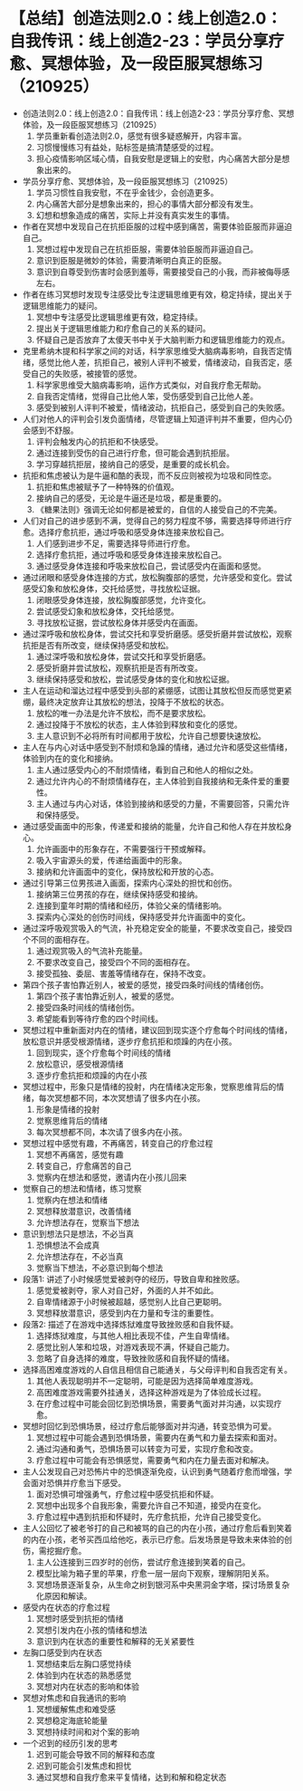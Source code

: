 # 【总结】创造法则2.0：线上创造2.0：自我传讯：线上创造2-23：学员分享疗愈、冥想体验，及一段臣服冥想练习（210925）

-   创造法则2.0：线上创造2.0：自我传讯：线上创造2-23：学员分享疗愈、冥想体验，及一段臣服冥想练习（210925）
    1.  学员重新看创造法则2.0，感觉有很多疑惑解开，内容丰富。
    2.  习惯慢慢练习有益处，贴标签是搞清楚感受的过程。
    3.  担心疫情影响区域心情，自我安慰是逻辑上的安慰，内心痛苦大部分是想象出来的。
-   学员分享疗愈、冥想体验，及一段臣服冥想练习（210925）
    1.  学员习惯性自我安慰，不在乎金钱少，会创造更多。
    2.  内心痛苦大部分是想象出来的，担心的事情大部分都没有发生。
    3.  幻想和想象造成的痛苦，实际上并没有真实发生的事情。
-   作者在冥想中发现自己在抗拒臣服的过程中感到痛苦，需要体验臣服而非逼迫自己。
    1.  冥想过程中发现自己在抗拒臣服，需要体验臣服而非逼迫自己。
    2.  意识到臣服是微妙的体验，需要清晰明白真正的臣服。
    3.  意识到自尊受到伤害时会感到羞辱，需要接受自己的小我，而非被侮辱感左右。
-   作者在练习冥想时发现专注感受比专注逻辑思维更有效，稳定持续，提出关于逻辑思维能力的疑问。
    1.  冥想中专注感受比逻辑思维更有效，稳定持续。
    2.  提出关于逻辑思维能力和疗愈自己的关系的疑问。
    3.  怀疑自己是否放弃了太傻天书中关于大脑判断力和逻辑思维能力的观点。
-   克里希纳木提和科学家之间的对话，科学家思维受大脑病毒影响，自我否定情绪，感觉比他人差，抗拒自己，被别人评判不被爱，情绪波动，自我否定，感受自己的失败感，被接管的感觉。
    1.  科学家思维受大脑病毒影响，运作方式类似，对自我疗愈无帮助。
    2.  自我否定情绪，觉得自己比他人笨，受伤感受到自己比他人差。
    3.  感受到被别人评判不被爱，情绪波动，抗拒自己，感受到自己的失败感。
-   人们对他人的评判会引发负面情绪，尽管逻辑上知道评判并不重要，但内心仍会感到不舒服。
    1.  评判会触发内心的抗拒和不快感受。
    2.  通过连接到受伤的自己进行疗愈，但可能会遇到抗拒层。
    3.  学习穿越抗拒层，接纳自己的感受，是重要的成长机会。
-   抗拒和焦虑被认为是牛逼和酷的表现，而不反应则被视为垃圾和同性恋。
    1.  抗拒和焦虑被赋予了一种特殊的价值观。
    2.  接纳自己的感受，无论是牛逼还是垃圾，都是重要的。
    3.  《糖果法则》强调无论如何都是被爱的，自信的人接受自己的不完美。
-   人们对自己的进步感到不满，觉得自己的努力程度不够，需要选择导师进行疗愈。选择疗愈抗拒，通过呼吸和感受身体连接来放松自己。
    1.  人们感到进步不足，需要选择导师进行疗愈。
    2.  选择疗愈抗拒，通过呼吸和感受身体连接来放松自己。
    3.  通过感受身体连接和呼吸来放松自己，尝试感受内在画面和感觉。
-   通过闭眼和感受身体连接的方式，放松胸腹部的感觉，允许感受和变化。尝试感受幻象和放松身体，交托给感觉，寻找放松证据。
    1.  闭眼感受身体连接，放松胸腹部感觉，允许变化。
    2.  尝试感受幻象和放松身体，交托给感觉。
    3.  寻找放松证据，尝试放松身体并感受内在画面。
-   通过深呼吸和放松身体，尝试交托和享受折磨感。感受折磨并尝试放松，观察抗拒是否有所改变，继续保持感受和放松。
    1.  通过深呼吸和放松身体，尝试交托和享受折磨感。
    2.  感受折磨并尝试放松，观察抗拒是否有所改变。
    3.  继续保持感受和放松，尝试感受身体的变化和放松证据。
-   主人在运动和溜达过程中感受到头部的紧绷感，试图让其放松但反而感觉更紧绷，最终决定放弃让其放松的想法，投降于不放松的状态。
    1.  放松的唯一办法是允许不放松，而不是要求放松。
    2.  通过投降于不放松的状态，主人体验到释放和变化的感觉。
    3.  主人意识到不必将所有时间都用于放松，允许自己想要快速放松。
-   主人在与内心对话中感受到不耐烦和急躁的情绪，通过允许和感受这些情绪，体验到内在的变化和接纳。
    1.  主人通过感受内心的不耐烦情绪，看到自己和他人的相似之处。
    2.  通过允许内心的不耐烦情绪存在，主人体验到自我接纳和无条件爱的重要性。
    3.  主人通过与内心对话，体验到接纳和感受的力量，不需要回答，只需允许和保持感受。
-   通过感受画面中的形象，传递爱和接纳的能量，允许自己和他人存在并放松身心。
    1.  允许画面中的形象存在，不需要强行干预或解释。
    2.  吸入宇宙源头的爱，传递给画面中的形象。
    3.  接纳和允许画面中的变化，保持放松和开放的心态。
-   通过引导第三位男孩进入画面，探索内心深处的担忧和创伤。
    1.  接纳第三位男孩的存在，继续保持感受和接纳。
    2.  连接到童年时期的情绪和经历，体验父亲的情绪影响。
    3.  探索内心深处的创伤时间线，保持感受并允许画面中的变化。
-   通过深呼吸观赏吸入的气流，补充稳定安全的能量，不要求改变自己，接受四个不同的面相存在。
    1.  通过观赏吸入的气流补充能量。
    2.  不要求改变自己，接受四个不同的面相存在。
    3.  接受孤独、委屈、害羞等情绪存在，保持不改变。
-   第四个孩子害怕靠近别人，被爱的感觉，接受四条时间线的情绪创伤。
    1.  第四个孩子害怕靠近别人，被爱的感觉。
    2.  接受四条时间线的情绪创伤。
    3.  希望能看到等待疗愈的四个时间线。
-   冥想过程中重新面对内在的情绪，建议回到现实逐个疗愈每个时间线的情绪，放松意识并感受根源情绪，逐步疗愈抗拒和烦躁的内在小孩。
    1.  回到现实，逐个疗愈每个时间线的情绪
    2.  放松意识，感受根源情绪
    3.  逐步疗愈抗拒和烦躁的内在小孩
-   冥想过程中，形象只是情绪的投射，内在情绪决定形象，觉察思维背后的情绪，每次冥想都不同，本次冥想请了很多内在小孩。
    1.  形象是情绪的投射
    2.  觉察思维背后的情绪
    3.  每次冥想都不同，本次请了很多内在小孩。
-   冥想过程中感觉有趣，不再痛苦，转变自己的疗愈过程
    1.  冥想不再痛苦，感觉有趣
    2.  转变自己，疗愈痛苦的自己
    3.  觉察内在想法和感觉，邀请内在小孩儿回来
-   觉察自己的想法和情绪，练习觉察
    1.  觉察内在想法和情绪
    2.  冥想释放潜意识，改善情绪
    3.  允许想法存在，觉察当下想法
-   意识到想法只是想法，不必当真
    1.  恐惧想法不会成真
    2.  允许想法存在，不必当真
    3.  觉察当下想法，不必意识到每个想法
-   段落1: 讲述了小时候感觉爱被剥夺的经历，导致自卑和挫败感。
    1.  感觉爱被剥夺，家人对自己好，外面的人并不如此。
    2.  自卑情绪源于小时候被超越，感觉别人比自己更聪明。
    3.  冥想释放潜意识，感受到内在力量和专注的重要性。
-   段落2: 描述了在游戏中选择炼狱难度导致挫败感和自我怀疑。
    1.  选择炼狱难度，与其他人相比表现不佳，产生自卑情绪。
    2.  感觉比别人笨和垃圾，对游戏表现不满，怀疑自己能力。
    3.  忽略了自身选择的难度，导致挫败感和自我怀疑的情绪。
-   选择高困难度游戏的人自信且相信自己能通关，与父母评判和自我否定有关。
    1.  其他人表现聪明并不一定聪明，可能是因为选择简单难度游戏。
    2.  高困难度游戏需要外挂通关，选择这种游戏是为了体验成长过程。
    3.  在疗愈过程中可能会回忆到恐惧场景，需要勇气面对并沟通，以实现疗愈。
-   冥想时回忆到恐惧场景，经过疗愈后能够面对并沟通，转变恐惧为可爱。
    1.  冥想过程中可能会遇到恐惧场景，需要内在勇气和力量去探索和面对。
    2.  通过沟通和勇气，恐惧场景可以转变为可爱，实现疗愈和改变。
    3.  疗愈过程中可能会有恐惧感觉，需要勇气和内在力量去面对和解决。
-   主人公发现自己对恐怖片中的恐惧逐渐免疫，认识到勇气随着疗愈而增强，学会面对恐惧并疗愈当下感受。
    1.  面对恐惧可增强勇气，疗愈过程中感受抗拒和怀疑。
    2.  冥想中出现多个自我形象，需要允许自己不知道，接受内在变化。
    3.  疗愈过程中遇到抗拒和怀疑时，先疗愈抗拒，允许自己接受变化。
-   主人公回忆了被老爷打的自己和被骂的自己的内在小孩，通过疗愈后看到笑着的内在小孩，老爷买西瓜给他吃，表示已疗愈。后发场景是导致未来体验的创伤，需挖掘疗愈。
    1.  主人公连接到三四岁时的创伤，尝试疗愈连接到笑着的自己。
    2.  模型比喻为箱子里的苹果，疗愈一层一层向下观察，理解阴阳关系。
    3.  冥想场景逐渐复杂，从生命之树到银河系中央黑洞金字塔，探讨场景复杂化原因和解读。
-   感受内在状态的疗愈过程
    1.  冥想时感受到抗拒的情绪
    2.  冥想引发内在小孩的情绪和想法
    3.  意识到内在状态的重要性和解释的无关紧要性
-   左胸口感受到内在状态
    1.  冥想结束后左胸口感觉持续
    2.  体验到内在状态的熟悉感觉
    3.  冥想对内在状态的影响和体验
-   冥想对焦虑和自我通讯的影响
    1.  冥想缓解焦虑和难受感
    2.  冥想稳定海底轮能量
    3.  冥想持续时间和对个案的影响
-   一个迟到的经历引发的思考
    1.  迟到可能会导致不同的解释和态度
    2.  迟到可能会引发焦虑和担忧
    3.  通过冥想和自我疗愈来平复情绪，达到和解和稳定状态